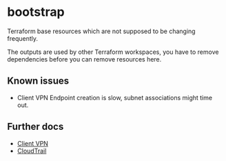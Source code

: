 # bootstrap

Terraform base resources which are not supposed to be changing frequently.

The outputs are used by other Terraform workspaces, you have to remove dependencies before you can remove resources here.

## Known issues

- Client VPN Endpoint creation is slow, subnet associations might time out.

## Further docs

- [Client VPN](client_vpn.md)
- [CloudTrail](cloudtrail.md)
